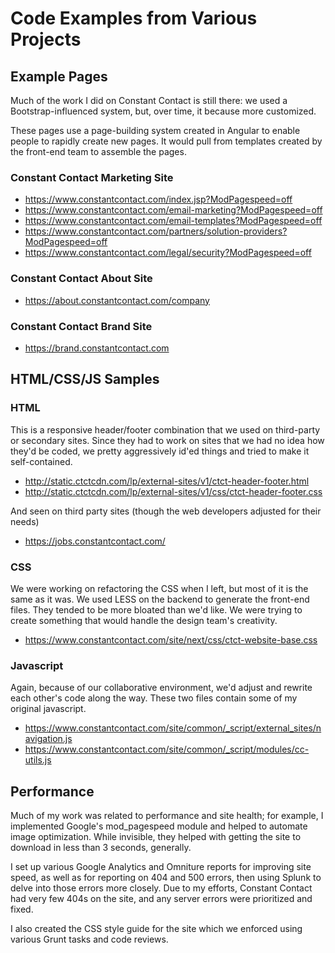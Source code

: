 # Code Examples from Various Projects

## Example Pages

Much of the work I did on Constant Contact is still there: we used a Bootstrap-influenced system, but, over time, it because more customized.

These pages use a page-building system created in Angular to enable people to rapidly create new pages. It would pull from templates created by the front-end team to assemble the pages.

### Constant Contact Marketing Site
* https://www.constantcontact.com/index.jsp?ModPagespeed=off
* https://www.constantcontact.com/email-marketing?ModPagespeed=off
* https://www.constantcontact.com/email-templates?ModPagespeed=off
* https://www.constantcontact.com/partners/solution-providers?ModPagespeed=off
* https://www.constantcontact.com/legal/security?ModPagespeed=off

### Constant Contact About Site
* https://about.constantcontact.com/company

### Constant Contact Brand Site
* https://brand.constantcontact.com

## HTML/CSS/JS Samples

### HTML

This is a responsive header/footer combination that we used on third-party or secondary sites. Since they had to work on sites that we had no idea how they'd be coded, we pretty aggressively id'ed things and tried to make it self-contained.

* http://static.ctctcdn.com/lp/external-sites/v1/ctct-header-footer.html
* http://static.ctctcdn.com/lp/external-sites/v1/css/ctct-header-footer.css

And seen on third party sites (though the web developers adjusted for their needs)

* https://jobs.constantcontact.com/

### CSS

We were working on refactoring the CSS when I left, but most of it is the same as it was. We used LESS on the backend to generate the front-end files. They tended to be more bloated than we'd like. We were trying to create something that would handle the design team's creativity.

* https://www.constantcontact.com/site/next/css/ctct-website-base.css

### Javascript

Again, because of our collaborative environment, we'd adjust and rewrite each other's code along the way. These two files contain some of my original javascript.

* https://www.constantcontact.com/site/common/_script/external_sites/navigation.js
* https://www.constantcontact.com/site/common/_script/modules/cc-utils.js

## Performance

Much of my work was related to performance and site health; for example, I implemented Google's mod_pagespeed module and helped to automate image optimization. While invisible, they helped with getting the site to download in less than 3 seconds, generally.

I set up various Google Analytics and Omniture reports for improving site speed, as well as for reporting on 404 and 500 errors, then using Splunk to delve into those errors more closely. Due to my efforts, Constant Contact had very few 404s on the site, and any server errors were prioritized and fixed.

I also created the CSS style guide for the site which we enforced using various Grunt tasks and code reviews.
